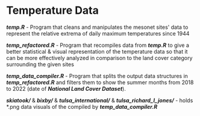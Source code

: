 # Temperature Data

***temp.R*** - Program that cleans and manipulates the mesonet sites' data to represent the relative extrema of daily maximum temperatures since 1944

***temp_refactored.R*** - Program that recompiles data from ***temp.R*** to give a better statistical & visual representation of the temperature data so that it can be more effectively analyzed in comparison to the land cover category surrounding the given sites

***temp_data_compiler.R*** - Program that splits the output data structures in ***temp_refactored.R*** and filters them to show the summer months from 2018 to 2022 (date of ***National Land Cover Dataset***). 

***skiatook/*** & ***bixby/*** & ***tulsa_international/*** & ***tulsa_richard_l_jones/*** - holds \*.png data visuals of the compiled by ***temp_data_compiler.R***

